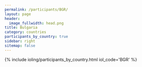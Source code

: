 ```yaml
---
permalink: /participants/BGR/
layout: page
header:
  image_fullwidth: head.png
title: Bulgaria
category: countries
participants_by_country: true
sidebar: right
sitemap: false
---
```


{% include ioling/participants_by_country.html iol_code='BGR' %}